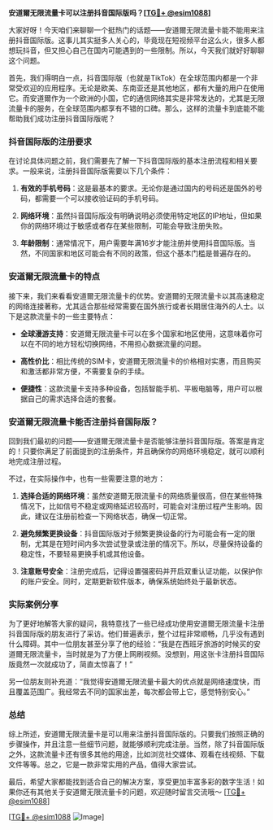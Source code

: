 **安道爾无限流量卡可以注册抖音国际版吗？[[TG💪+ @esim1088](https://t.me/s/esim1088)]**

大家好呀！今天咱们来聊聊一个挺热门的话题——安道爾无限流量卡能不能用来注册抖音国际版。这事儿其实挺多人关心的，毕竟现在短视频平台这么火，很多人都想玩抖音，但又担心自己在国内可能遇到的一些限制。所以，今天我们就好好聊聊这个问题。

首先，我们得明白一点，抖音国际版（也就是TikTok）在全球范围内都是一个非常受欢迎的应用程序。无论是欧美、东南亚还是其他地区，都有大量的用户在使用它。而安道爾作为一个欧洲的小国，它的通信网络其实是非常发达的，尤其是无限流量卡的服务，在全球范围内都享有不错的口碑。那么，这样的流量卡到底能不能帮助我们成功注册抖音国际版呢？

### 抖音国际版的注册要求

在讨论具体问题之前，我们需要先了解一下抖音国际版的基本注册流程和相关要求。一般来说，注册抖音国际版需要以下几个条件：

1. **有效的手机号码**：这是最基本的要求。无论你是通过国内的号码还是国外的号码，都需要一个可以接收验证码的手机号码。
   
2. **网络环境**：虽然抖音国际版没有明确说明必须使用特定地区的IP地址，但如果你的网络环境过于敏感或者存在某些限制，可能会导致注册失败。

3. **年龄限制**：通常情况下，用户需要年满16岁才能注册并使用抖音国际版。当然，不同国家和地区可能会有不同的政策，但这个基本门槛是普遍存在的。

### 安道爾无限流量卡的特点

接下来，我们来看看安道爾无限流量卡的优势。安道爾的无限流量卡以其高速稳定的网络连接著称，尤其适合那些经常需要在国外旅行或者长期居住海外的人士。以下是这款流量卡的一些主要特点：

- **全球漫游支持**：安道爾无限流量卡可以在多个国家和地区使用，这意味着你可以在不同的地方轻松切换网络，不用担心数据流量的问题。
  
- **高性价比**：相比传统的SIM卡，安道爾无限流量卡的价格相对实惠，而且购买和激活都非常方便，不需要复杂的手续。

- **便捷性**：这款流量卡支持多种设备，包括智能手机、平板电脑等，用户可以根据自己的需求选择合适的套餐。

### 安道爾无限流量卡能否注册抖音国际版？

回到我们最初的问题——安道爾无限流量卡是否能够注册抖音国际版。答案是肯定的！只要你满足了前面提到的注册条件，并且确保你的网络环境稳定，就可以顺利地完成注册过程。

不过，在实际操作中，也有一些需要注意的地方：

1. **选择合适的网络环境**：虽然安道爾无限流量卡的网络质量很高，但在某些特殊情况下，比如信号不稳定或网络延迟较高时，可能会对注册过程产生影响。因此，建议在注册前检查一下网络状态，确保一切正常。

2. **避免频繁更换设备**：抖音国际版对于频繁更换设备的行为可能会有一定的限制，尤其是在短时间内多次尝试登录或注册的情况下。所以，尽量保持设备的稳定性，不要轻易更换手机或其他设备。

3. **注意账号安全**：注册完成后，记得设置强密码并开启双重认证功能，以保护你的账户安全。同时，定期更新软件版本，确保系统始终处于最新状态。

### 实际案例分享

为了更好地解答大家的疑问，我特意找了一些已经成功使用安道爾无限流量卡注册抖音国际版的朋友进行了采访。他们普遍表示，整个过程非常顺畅，几乎没有遇到什么障碍。其中一位朋友甚至分享了他的经验：“我是在西班牙旅游的时候买的安道爾无限流量卡，当时就是为了方便上网刷视频。没想到，用这张卡注册抖音国际版竟然一次就成功了，简直太惊喜了！”

另一位朋友则补充道：“我觉得安道爾无限流量卡最大的优点就是网络速度快，而且覆盖范围广。我经常去不同的国家出差，每次都会带上它，感觉特别安心。”

### 总结

综上所述，安道爾无限流量卡是可以用来注册抖音国际版的。只要我们按照正确的步骤操作，并且注意一些细节问题，就能够顺利完成注册。当然，除了抖音国际版之外，这款流量卡还有很多其他的用途，比如浏览社交媒体、观看在线视频、下载文件等等。总之，它是一款非常实用的产品，值得大家尝试。

最后，希望大家都能找到适合自己的解决方案，享受更加丰富多彩的数字生活！如果你还有其他关于安道爾无限流量卡的问题，欢迎随时留言交流哦～ [[TG💪+ @esim1088](https://t.me/s/esim1088)] 

[[TG💪+ @esim1088](https://t.me/s/esim1088) ![Image](https://i.postimg.cc/4NQfJmqS/Snipaste-2025-05-13-00-14-12.png)]